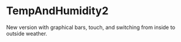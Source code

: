 # TempAndHumidity2
New version with graphical bars, touch, and switching from inside to outside weather.
